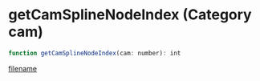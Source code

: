 # getCamSplineNodeIndex (Category cam)

```js
function getCamSplineNodeIndex(cam: number): int
```

[filename](getCamSplineNodeIndex_m.md ':include')